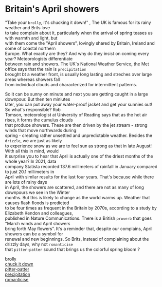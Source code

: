 # Britain's April showers  

"Take your `brolly`, it's chucking it down!" , The UK is famous for its rainy weather and Brits love  
to take complain about it, particularly when the arrival of spring teases us with warmth and light, but  
with them come the "April showers", lovingly shared by Britain, Ireland and some of coastal northern  
Europe. What exactly are they? And why do they insist on coming every year? Meteorologists differentiate  
between rain and showers. The UK's National Weather Service, the Met office says that the rain is `precipitation`  
brought bt a weather front, is usually long lasting and streches over large areas whereas showers fall  
from individual clouds and characterized for intermittent patterns.  

So it can be sunny on minute and next you are getting caught in a large downpour. But then ten miniutes  
later, you can put away your water-proof jacket and get your sunnies out! So what's responsible? Rob  
Tomson, meteorologist at University of Reading says that as the hot air rises, it forms the cumulus clouds  
that produce showers. These are then driven by the jet stream - strong winds that move northwards during  
spring - creating rather unsettled and unpredictable weather. Besides the `drizzle`, we are just as likely  
to experience snow as we are to feel sun as strong as that in late August! With all this in mind, would  
it surprise you to hear that April is actually one of the driest months of the whole year? In 2021, data  
company Statista recorded 137.6 millimeters of rainfall in January compared to just 20.1 millimeters in  
April with similar results for the last four years. That's because while there are lots of rainy days  
in April, the showers are scattered,  and there are not as many of long downpours we see in the Winter  
months. But this is likely to change as the world warms up. Weather that causes flash floods is predicted  
to be four times as frequent in the Britain by 2070s, according to a study by Elizabeth Kendon and colleagues,  
published in Nature Communications. There is a British `proverb` that goes "March winds and April showers  
bring forth May flowers". It's a reminder that, despite our complains, April showers can be a symbol for  
renewal and new beginnings. So Brits, instead of complaining about the drizzly days, why not `romanticise`  
that `pitter-patter` sound that brings us the colorful spring bloom ?  

[brolly](https://www.oxfordlearnersdictionaries.com/definition/english/brolly)  
[chuck it down](https://www.ldoceonline.com/dictionary/chuck-it-down)  
[pitter-patter](https://www.oxfordlearnersdictionaries.com/definition/english/pitter-patter_1?q=pitter-patter)  
[precipitation](https://www.oxfordlearnersdictionaries.com/definition/english/precipitation)  
[romanticise](https://www.oxfordlearnersdictionaries.com/definition/english/romanticize?q=romanticise)  
